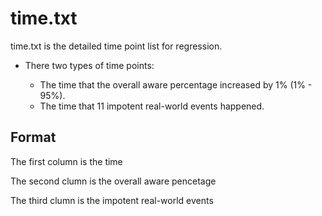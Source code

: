 # time.txt
time.txt is the detailed time point list for regression.

* There two types of time points:

	* The time that the overall aware percentage increased by 1% (1% - 95%).
	* The time that 11 impotent real-world events happened.

## Format
The first column is the time 

The second clumn is the overall aware pencetage

The third clumn is the impotent real-world events
